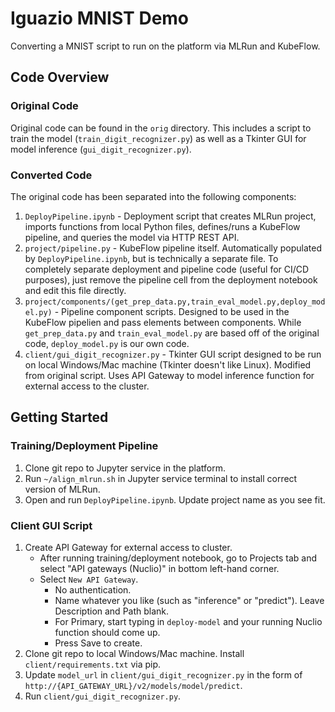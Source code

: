 # Iguazio MNIST Demo
Converting a MNIST script to run on the platform via MLRun and KubeFlow.

## Code Overview

### Original Code
Original code can be found in the `orig` directory. This includes a script to train the model (`train_digit_recognizer.py`) as well as a Tkinter GUI for model inference (`gui_digit_recognizer.py`).

### Converted Code
The original code has been separated into the following components:
1. `DeployPipeline.ipynb` - Deployment script that creates MLRun project, imports functions from local Python files, defines/runs a KubeFlow pipeline, and queries the model via HTTP REST API.
2. `project/pipeline.py` - KubeFlow pipeline itself. Automatically populated by `DeployPipeline.ipynb`, but is technically a separate file. To completely separate deployment and pipeline code (useful for CI/CD purposes), just remove the pipeline cell from the deployment notebook and edit this file directly.
3. `project/components/(get_prep_data.py,train_eval_model.py,deploy_model.py)` - Pipeline component scripts. Designed to be used in the KubeFlow pipelien and pass elements between components. While `get_prep_data.py` and `train_eval_model.py` are based off of the original code, `deploy_model.py` is our own code.
4. `client/gui_digit_recognizer.py` - Tkinter GUI script designed to be run on local Windows/Mac machine (Tkinter doesn't like Linux). Modified from original script. Uses API Gateway to model inference function for external access to the cluster.

## Getting Started

### Training/Deployment Pipeline
1. Clone git repo to Jupyter service in the platform.
2. Run `~/align_mlrun.sh` in Jupyter service terminal to install correct version of MLRun.
2. Open and run `DeployPipeline.ipynb`. Update project name as you see fit.

### Client GUI Script
1. Create API Gateway for external access to cluster.
    - After running training/deployment notebook, go to Projects tab and select "API gateways (Nuclio)" in bottom left-hand corner.
    - Select `New API Gateway`.
        - No authentication.
        - Name whatever you like (such as "inference" or "predict"). Leave Description and Path blank.
        - For Primary, start typing in `deploy-model` and your running Nuclio function should come up.
        - Press Save to create.
2. Clone git repo to local Windows/Mac machine. Install `client/requirements.txt` via pip.
3. Update `model_url` in `client/gui_digit_recognizer.py` in the form of `http://{API_GATEWAY_URL}/v2/models/model/predict`.
4. Run `client/gui_digit_recognizer.py`.